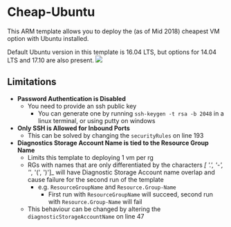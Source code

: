 # Cheap-Ubuntu
This ARM template allows you to deploy the (as of Mid 2018) cheapest VM option with Ubuntu installed.

Default Ubuntu version in this template is 16.04 LTS, but options for 14.04 LTS and 17.10 are also present.
<a href="https://portal.azure.com/#create/Microsoft.Template/uri/https%3A%2F%2Fraw.githubusercontent.com%2FGryczka%2FARM-Templates%2Fmaster%2FCheap-Ubuntu%2Fazuredeploy.json" target="_blank">
    <img src="http://azuredeploy.net/deploybutton.png"/>
</a>

## Limitations
* __Password Authentication is Disabled__
    * You need to provide an ssh public key
        * You can generate one by running `ssh-keygen -t rsa -b 2048` in a linux terminal, or using putty on windows
* __Only SSH is Allowed for Inbound Ports__
    * This can be solved by changing the `securityRules` on line 193
* __Diagnostics Storage Account Name is tied to the Resource Group Name__
    * Limits this template to deploying 1 vm per rg
    * RGs with names that are only differentiated by the characters _[ '.', '-', '_', '(', ')']_ will have Diagnostic Storage Account name overlap and cause failure for the second run of the template
        * e.g. `ResourceGroupName` and `Resource.Group-Name`
            * First run with `ResourceGroupName` will succeed, second run with `Resource.Group-Name` will fail
    * This behaviour can be changed by altering the `diagnosticStorageAccountName` on line 47